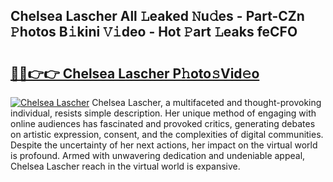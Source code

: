 ## Chelsea Lascher All 𝙻eaked 𝙽u𝚍es - Part-CZn 𝙿hotos B𝚒kini 𝚅𝚒deo - Hot 𝙿art 𝙻eaks feCFO

# <h2><a href="http://ld0ruco.urlbe.top/?page=Chelsea+Lascher">🔗🔗👉👉 Chelsea Lascher P𝚑oto𝚜Vid𝚎o</a></h2>

[![Chelsea Lascher](https://i.imgur.com/eBuTRDB.gif)](http://ld0ruco.urlbe.top/?page=Chelsea+Lascher)
Chelsea Lascher, a multifaceted and thought-provoking individual, resists simple description. Her unique method of engaging with online audiences has fascinated and provoked critics, generating debates on artistic expression, consent, and the complexities of digital communities. Despite the uncertainty of her next actions, her impact on the virtual world is profound. Armed with unwavering dedication and undeniable appeal, Chelsea Lascher reach in the virtual world is expansive.
